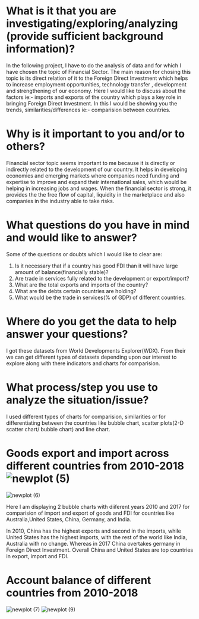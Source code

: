 # What is it that you are investigating/exploring/analyzing (provide sufficient background information)?
  In the following project, I have to do the analysis of data and for which I have chosen the topic of Financial Sector. The main reason for chosing this topic is its direct relation of it to the Foreign Direct Investment which helps to increase employment opportunities, technology transfer , development and strengthening of our economy. Here I would like to discuss about the factors ie:- imports and exports of the country which plays a key role in bringing Foreign Direct Investment. In this I would be showing you the trends, similarities/differences ie:- comparision between countries.

# Why is it important to you and/or to others?
Financial sector topic seems important to me because it is directly or indirectly related to the development of our country. It helps in developing economies and emerging markets where companies need funding and expertise to improve and expand their international sales, which would be helping in increasing jobs and wages. When the financial sector is strong, it provides the the free flow of capital, liquidity in the marketplace and also companies in the industry able to take risks.

# What questions do you have in mind and would like to answer?
Some of the questions or doubts which I would like to clear are:
1. Is it necessary that if a country has good FDI than it will have large amount of balance(financially stable)?
2. Are trade in services fully related to the development or export/import?
3. What are the total exports and imports of the country?
4. What are the debts certain countries are holding?
5. What would be the trade in services(% of GDP) of different countries.

# Where do you get the data to help answer your questions?
I got these datasets from World Developments Explorer(WDX). From their we can get different types of datasets depending upon our interest to explore along with there indicators and charts for comparision.

# What process/step you use to analyze the situation/issue?
I used different types of charts for comparision, similarities or for differentiating between the countries like bubble chart, scatter plots(2-D scatter chart/ bubble chart) and line chart.

# Goods export and import across different countries from 2010-2018![newplot (5)](https://user-images.githubusercontent.com/78184393/113483062-30017b80-94bf-11eb-9f90-46b2afa301b8.png)
![newplot (6)](https://user-images.githubusercontent.com/78184393/113483281-3fcd8f80-94c0-11eb-9526-761bada33740.png)

Here I am displaying 2 bubble charts with diiferent years 2010 and 2017 for comparision of import and export of goods and FDI for countries like Australia,United States, China, Germany, and India.

In 2010, China has the highest exports and second in the imports, while United States  has the highest imports, with the rest of the world like India, Australia with no change. Whereas in 2017 China overtakes germany in Foreign Direct Investment.
Overall China and United States are top countries in export, import and FDI.

# Account balance of different countries from 2010-2018
![newplot (7)](https://user-images.githubusercontent.com/78184393/113483918-5cb79200-94c3-11eb-9e9f-78cf0afce1d4.png)
![newplot (9)](https://user-images.githubusercontent.com/78184393/113484442-e9fbe600-94c5-11eb-9a72-6f6ee6dec13d.png)

